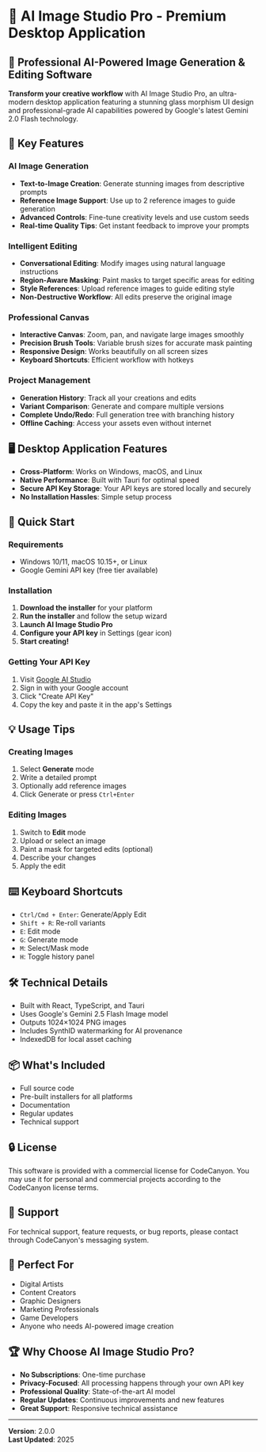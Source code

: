 # 🎨 AI Image Studio Pro - Premium Desktop Application

## 🚀 Professional AI-Powered Image Generation & Editing Software

**Transform your creative workflow** with AI Image Studio Pro, an ultra-modern desktop application featuring a stunning glass morphism UI design and professional-grade AI capabilities powered by Google's latest Gemini 2.0 Flash technology.

## 🌟 Key Features

### AI Image Generation
- **Text-to-Image Creation**: Generate stunning images from descriptive prompts
- **Reference Image Support**: Use up to 2 reference images to guide generation
- **Advanced Controls**: Fine-tune creativity levels and use custom seeds
- **Real-time Quality Tips**: Get instant feedback to improve your prompts

### Intelligent Editing
- **Conversational Editing**: Modify images using natural language instructions
- **Region-Aware Masking**: Paint masks to target specific areas for editing
- **Style References**: Upload reference images to guide editing style
- **Non-Destructive Workflow**: All edits preserve the original image

### Professional Canvas
- **Interactive Canvas**: Zoom, pan, and navigate large images smoothly
- **Precision Brush Tools**: Variable brush sizes for accurate mask painting
- **Responsive Design**: Works beautifully on all screen sizes
- **Keyboard Shortcuts**: Efficient workflow with hotkeys

### Project Management
- **Generation History**: Track all your creations and edits
- **Variant Comparison**: Generate and compare multiple versions
- **Complete Undo/Redo**: Full generation tree with branching history
- **Offline Caching**: Access your assets even without internet

## 🖥️ Desktop Application Features

- **Cross-Platform**: Works on Windows, macOS, and Linux
- **Native Performance**: Built with Tauri for optimal speed
- **Secure API Key Storage**: Your API keys are stored locally and securely
- **No Installation Hassles**: Simple setup process

## 🚀 Quick Start

### Requirements
- Windows 10/11, macOS 10.15+, or Linux
- Google Gemini API key (free tier available)

### Installation

1. **Download the installer** for your platform
2. **Run the installer** and follow the setup wizard
3. **Launch AI Image Studio Pro**
4. **Configure your API key** in Settings (gear icon)
5. **Start creating!**

### Getting Your API Key

1. Visit [Google AI Studio](https://aistudio.google.com/app/apikey)
2. Sign in with your Google account
3. Click "Create API Key"
4. Copy the key and paste it in the app's Settings

## 💡 Usage Tips

### Creating Images
1. Select **Generate** mode
2. Write a detailed prompt
3. Optionally add reference images
4. Click Generate or press `Ctrl+Enter`

### Editing Images
1. Switch to **Edit** mode
2. Upload or select an image
3. Paint a mask for targeted edits (optional)
4. Describe your changes
5. Apply the edit

## ⌨️ Keyboard Shortcuts

- `Ctrl/Cmd + Enter`: Generate/Apply Edit
- `Shift + R`: Re-roll variants
- `E`: Edit mode
- `G`: Generate mode
- `M`: Select/Mask mode
- `H`: Toggle history panel

## 🛠️ Technical Details

- Built with React, TypeScript, and Tauri
- Uses Google's Gemini 2.5 Flash Image model
- Outputs 1024×1024 PNG images
- Includes SynthID watermarking for AI provenance
- IndexedDB for local asset caching

## 📦 What's Included

- Full source code
- Pre-built installers for all platforms
- Documentation
- Regular updates
- Technical support

## 🔒 License

This software is provided with a commercial license for CodeCanyon. You may use it for personal and commercial projects according to the CodeCanyon license terms.

## 📧 Support

For technical support, feature requests, or bug reports, please contact through CodeCanyon's messaging system.

## 🎯 Perfect For

- Digital Artists
- Content Creators
- Graphic Designers
- Marketing Professionals
- Game Developers
- Anyone who needs AI-powered image creation

## 🏆 Why Choose AI Image Studio Pro?

- **No Subscriptions**: One-time purchase
- **Privacy-Focused**: All processing happens through your own API key
- **Professional Quality**: State-of-the-art AI model
- **Regular Updates**: Continuous improvements and new features
- **Great Support**: Responsive technical assistance

---

**Version**: 2.0.0  
**Last Updated**: 2025